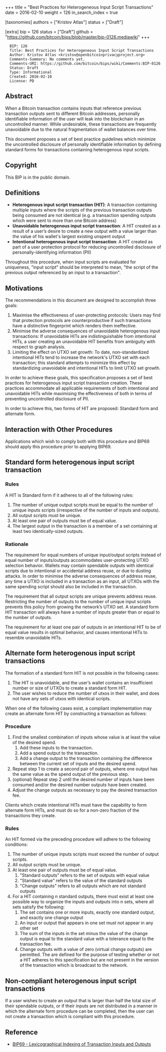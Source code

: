 +++
title = "Best Practices for Heterogeneous Input Script Transactions"
date = 2016-02-10
weight = 126
in_search_index = true

[taxonomies]
authors = ["Kristov Atlas"]
status = ["Draft"]

[extra]
bip = 126
status = ["Draft"]
github = "https://github.com/bitcoin/bips/blob/master/bip-0126.mediawiki"
+++

      BIP: 126
      Title: Best Practices for Heterogeneous Input Script Transactions
      Author: Kristov Atlas <kristov@openbitcoinprivacyproject.org>
      Comments-Summary: No comments yet.
      Comments-URI: https://github.com/bitcoin/bips/wiki/Comments:BIP-0126
      Status: Draft
      Type: Informational
      Created: 2016-02-10
      License: PD

## Abstract

When a Bitcoin transaction contains inputs that reference previous
transaction outputs sent to different Bitcoin addresses, personally
identifiable information of the user will leak into the blockchain in an
uncontrolled manner. While undesirable, these transactions are
frequently unavoidable due to the natural fragmentation of wallet
balances over time.

This document proposes a set of best practice guidelines which minimize
the uncontrolled disclosure of personally identifiable information by
defining standard forms for transactions containing heterogenous input
scripts.

## Copyright

This BIP is in the public domain.

## Definitions

- **Heterogenous input script transaction (HIT)**: A transaction
  containing multiple inputs where the scripts of the previous
  transaction outputs being consumed are not identical (e.g. a
  transaction spending outputs which were sent to more than one Bitcoin
  address)
- **Unavoidable heterogenous input script transaction**: A HIT created
  as a result of a user’s desire to create a new output with a value
  larger than the value of his wallet's largest existing unspent output
- **Intentional heterogenous input script transaction**: A HIT created
  as part of a user protection protocol for reducing uncontrolled
  disclosure of personally-identifying information (PII)

Throughout this procedure, when input scripts are evaluated for
uniqueness, "input script" should be interpreted to mean, "the script of
the previous output referenced by an input to a transaction".

## Motivations

The recommendations in this document are designed to accomplish three
goals:

1.  Maximise the effectiveness of user-protecting protocols: Users may
    find that protection protocols are counterproductive if such
    transactions have a distinctive fingerprint which renders them
    ineffective.
2.  Minimise the adverse consequences of unavoidable heterogenous input
    transactions: If unavoidable HITs are indistinguishable from
    intentional HITs, a user creating an unavoidable HIT benefits from
    ambiguity with respect to graph analysis.
3.  Limiting the effect on UTXO set growth: To date, non-standardized
    intentional HITs tend to increase the network's UTXO set with each
    transaction; this standard attempts to minimize this effect by
    standardizing unavoidable and intentional HITs to limit UTXO set
    growth.

In order to achieve these goals, this specification proposes a set of
best practices for heterogenous input script transaction creation. These
practices accommodate all applicable requirements of both intentional
and unavoidable HITs while maximising the effectiveness of both in terms
of preventing uncontrolled disclosure of PII.

In order to achieve this, two forms of HIT are proposed: Standard form
and alternate form.

## Interaction with Other Procedures

Applications which wish to comply both with this procedure and BIP69
should apply this procedure prior to applying BIP69.

## Standard form heterogenous input script transaction

### Rules

A HIT is Standard form if it adheres to all of the following rules:

1.  The number of unique output scripts must be equal to the number of
    unique inputs scripts (irrespective of the number of inputs and
    outputs).
2.  All output scripts must be unique.
3.  At least one pair of outputs must be of equal value.
4.  The largest output in the transaction is a member of a set
    containing at least two identically-sized outputs.

### Rationale

The requirement for equal numbers of unique input/output scripts instead
of equal number of inputs/outputs accommodates user-protecting UTXO
selection behavior. Wallets may contain spendable outputs with identical
scripts due to intentional or accidental address reuse, or due to
dusting attacks. In order to minimise the adverse consequences of
address reuse, any time a UTXO is included in a transaction as an input,
all UTXOs with the same spending script should also be included in the
transaction.

The requirement that all output scripts are unique prevents address
reuse. Restricting the number of outputs to the number of unique input
scripts prevents this policy from growing the network’s UTXO set. A
standard form HIT transaction will always have a number of inputs
greater than or equal to the number of outputs.

The requirement for at least one pair of outputs in an intentional HIT
to be of equal value results in optimal behavior, and causes intentional
HITs to resemble unavoidable HITs.

## Alternate form heterogenous input script transactions

The formation of a standard form HIT is not possible in the following
cases:

1.  The HIT is unavoidable, and the user’s wallet contains an
    insufficient number or size of UTXOs to create a standard form HIT.
2.  The user wishes to reduce the number of utxos in their wallet, and
    does not have any sets of utxos with identical scripts.

When one of the following cases exist, a compliant implementation may
create an alternate form HIT by constructing a transaction as follows:

### Procedure

1.  Find the smallest combination of inputs whose value is at least the
    value of the desired spend.
    1.  Add these inputs to the transaction.
    2.  Add a spend output to the transaction.
    3.  Add a change output to the transaction containing the difference
        between the current set of inputs and the desired spend.
2.  Repeat step 1 to create a second pair of outputs, where one output
    has the same value as the spend output of the previous step.
3.  (optional) Repeat step 2 until the desired number of inputs have
    been consumed and/or the desired number outputs have been created.
4.  Adjust the change outputs as necessary to pay the desired
    transaction fee.

Clients which create intentional HITs must have the capability to form
alternate form HITs, and must do so for a non-zero fraction of the
transactions they create.

### Rules

An HIT formed via the preceding procedure will adhere to the following
conditions:

1.  The number of unique inputs scripts must exceed the number of output
    scripts.
2.  All output scripts must be unique.
3.  At least one pair of outputs must be of equal value.
    1.  "Standard outputs" refers to the set of outputs with equal value
    2.  "Standard value" refers to the value of the standard outputs
    3.  "Change outputs" refers to all outputs which are not standard
        outputs
4.  For a HIT containing n standard outputs, there must exist at least
    one possible way to organize the inputs and outputs into n sets,
    where all sets satisfy the following:
    1.  The set contains one or more inputs, exactly one standard
        output, and exactly one change output
    2.  An input or output that appears in one set must not appear in
        any other set
    3.  The sum of the inputs in the set minus the value of the change
        output is equal to the standard value with a tolerance equal to
        the transaction fee.
    4.  Change outputs with a value of zero (virtual change outputs) are
        permitted. The are defined for the purpose of testing whether or
        not a HIT adheres to this specification but are not present in
        the version of the transaction which is broadcast to the
        network.

## Non-compliant heterogenous input script transactions

If a user wishes to create an output that is larger than half the total
size of their spendable outputs, or if their inputs are not distributed
in a manner in which the alternate form procedure can be completed, then
the user can not create a transaction which is compliant with this
procedure.

## Reference

- [BIP69 - Lexicographical Indexing of Transaction Inputs and
  Outputs](/69)

